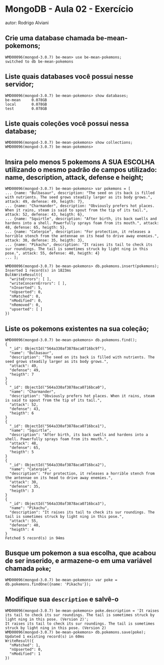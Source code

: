 # MongoDB - Aula 02 - Exercício
autor: Rodrigo Alviani

## Crie uma database chamada be-mean-pokemons;
```
WMD00096(mongod-3.0.7) be-mean> use be-mean-pokemons;
switched to db be-mean-pokemons
```

## Liste quais databases você possui nesse servidor;
```
WMD00096(mongod-3.0.7) be-mean-pokemons> show databases;
be-mean     0.078GB
local       0.078GB
test        0.078GB
```

## Liste quais coleções você possui nessa database;
```
WMD00096(mongod-3.0.7) be-mean-pokemons> show collections;
WMD00096(mongod-3.0.7) be-mean-pokemons>
```

## Insira pelo menos 5 pokemons **A SUA ESCOLHA** utilizando o mesmo padrão de campos utilizado: name, description, attack, defense e height;
```
WMD00096(mongod-3.0.7) be-mean-pokemons> var pokemons = [
... {name: "Bulbasaur", description: "The seed on its back is filled with nutrients. The seed grows steadily larger as its body grows.", attack: 49, defense: 49, heigth: 7},
... {name: "Charmander", description: "Obviously prefers hot places. When it rains, steam is said to spout from the tip of its tail.", attack: 52, defense: 43, heigth: 6},
... {name: "Squirtle", description: "After birth, its back swells and hardens into a shell. Powerfully sprays foam from its mouth.", attack: 48, defense: 65, heigth: 5},
... {name: "Caterpie", description: "For protection, it releases a horrible stench from the antennae on its head to drive away enemies.", attack: 30, defense: 35, heigth: 3},
... {name: "Pikachu", description: "It raises its tail to check its sur roundings. The tail is sometimes struck by light ning in this pose.", attack: 55, defense: 40, heigth: 4}
... ];

WMD00096(mongod-3.0.7) be-mean-pokemons> db.pokemons.insert(pokemons);
Inserted 1 record(s) in 1823ms
BulkWriteResult({
  "writeErrors": [ ],
  "writeConcernErrors": [ ],
  "nInserted": 5,
  "nUpserted": 0,
  "nMatched": 0,
  "nModified": 0,
  "nRemoved": 0,
  "upserted": [ ]
})
```

## Liste os pokemons existentes na sua coleção;
```
WMD00096(mongod-3.0.7) be-mean-pokemons> db.pokemons.find();
{
  "_id": ObjectId("564a330af3878aca0716bc9f"),
  "name": "Bulbasaur",
  "description": "The seed on its back is filled with nutrients. The seed grows steadily larger as its body grows.",
  "attack": 49,
  "defense": 49,
  "heigth": 7
}
{
  "_id": ObjectId("564a330af3878aca0716bca0"),
  "name": "Charmander",
  "description": "Obviously prefers hot places. When it rains, steam is said to spout from the tip of its tail.",
  "attack": 52,
  "defense": 43,
  "heigth": 6
}
{
  "_id": ObjectId("564a330af3878aca0716bca1"),
  "name": "Squirtle",
  "description": "After birth, its back swells and hardens into a shell. Powerfully sprays foam from its mouth.",
  "attack": 48,
  "defense": 65,
  "heigth": 5
}
{
  "_id": ObjectId("564a330af3878aca0716bca2"),
  "name": "Caterpie",
  "description": "For protection, it releases a horrible stench from the antennae on its head to drive away enemies.",
  "attack": 30,
  "defense": 35,
  "heigth": 3
}
{
  "_id": ObjectId("564a330af3878aca0716bca3"),
  "name": "Pikachu",
  "description": "It raises its tail to check its sur roundings. The tail is sometimes struck by light ning in this pose.",
  "attack": 55,
  "defense": 40,
  "heigth": 4
}
Fetched 5 record(s) in 94ms
```

## Busque um pokemon a sua escolha, que acabou de ser inserido, e armazene-o em uma variável chamada `poke`;
```
WMD00096(mongod-3.0.7) be-mean-pokemons> var poke = db.pokemons.findOne({name: 'Pikachu'});
```

## Modifique sua `description` e salvê-o
```
WMD00096(mongod-3.0.7) be-mean-pokemons> poke.description = 'It raises its tail to check its sur roundings. The tail is sometimes struck by light ning in this pose. (Version 2)';
It raises its tail to check its sur roundings. The tail is sometimes struck by light ning in this pose. (Version 2)
WMD00096(mongod-3.0.7) be-mean-pokemons> db.pokemons.save(poke);
Updated 1 existing record(s) in 60ms
WriteResult({
  "nMatched": 1,
  "nUpserted": 0,
  "nModified": 1
})
```
